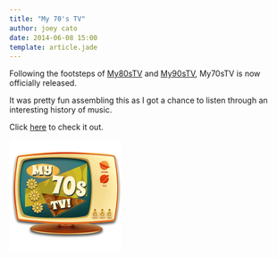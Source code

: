 ```yaml
---
title: "My 70's TV"
author: joey cato
date: 2014-06-08 15:00
template: article.jade
---
```


Following the footsteps of [My80sTV](http://my80stv.com) and [My90sTV](http://my90stv.com), My70sTV is now officially released. 

<span class="more"></span>

It was pretty fun assembling this as I got a chance to listen through an interesting history of music.

Click [here](http://my70stv.com) to check it out.

<a href="http://my70stv.com"><img src="tv70_200.jpg" alt="tv70" href="http://my70stv.com" style="width:200px"/></a>



